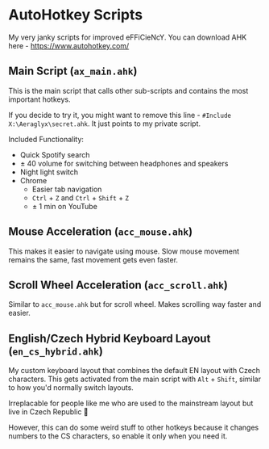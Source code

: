 # AutoHotkey Scripts

My very janky scripts for improved eFFiCieNcY. You can download AHK here - https://www.autohotkey.com/


## Main Script (`ax_main.ahk`)

This is the main script that calls other sub-scripts and contains the most important hotkeys.

If you decide to try it, you might want to remove this line - `#Include X:\Aeraglyx\secret.ahk`. It just points to my private script.

Included Functionality:
- Quick Spotify search
- ± 40 volume for switching between headphones and speakers
- Night light switch
- Chrome
  - Easier tab navigation
  - `Ctrl` + `Z` and `Ctrl` + `Shift` + `Z`
  - ± 1 min on YouTube


## Mouse Acceleration (`acc_mouse.ahk`)

This makes it easier to navigate using mouse. Slow mouse movement remains the same, fast movement gets even faster.


## Scroll Wheel Acceleration (`acc_scroll.ahk`)

Similar to `acc_mouse.ahk` but for scroll wheel. Makes scrolling way faster and easier.


## English/Czech Hybrid Keyboard Layout (`en_cs_hybrid.ahk`)

My custom keyboard layout that combines the default EN layout with Czech characters. This gets activated from the main script with `Alt` + `Shift`, similar to how you'd normally switch layouts.

Irreplacable for people like me who are used to the mainstream layout but live in Czech Republic 🙂

However, this can do some weird stuff to other hotkeys because it changes numbers to the CS characters, so enable it only when you need it.